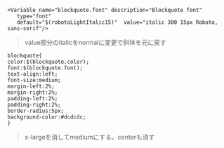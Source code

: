 ```
<Variable name="blockquote.font" description="Blockquote font"
   type="font"
   default="$(robotoLightItalic15)"  value="italic 300 15px Roboto, sans-serif"/>
```
>value部分のitalicをnormalに変更で斜体を元に戻す
```
blockquote{
color:$(blockquote.color);
font:$(blockquote.font);
text-align:left;
font-size:medium;
margin-left:2%;
margin-right:2%;
padding-left:2%;
padding-right:2%;
border-radius:5px;
background-color:#dcdcdc;
}
```
>x-largeを消してmediumにする。centerも消す
